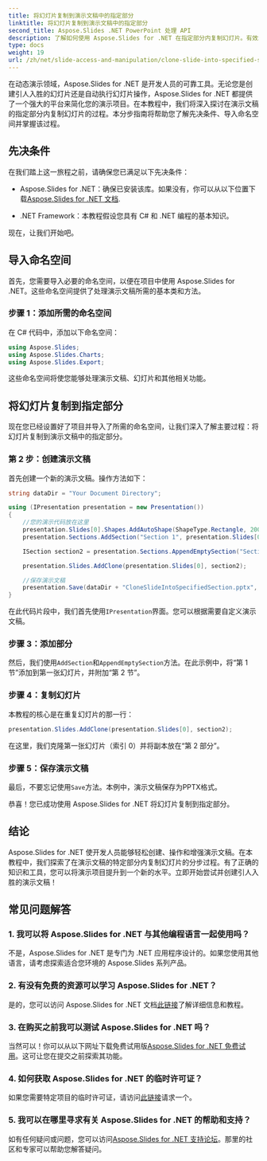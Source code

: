```yaml
---
title: 将幻灯片复制到演示文稿中的指定部分
linktitle: 将幻灯片复制到演示文稿中的指定部分
second_title: Aspose.Slides .NET PowerPoint 处理 API
description: 了解如何使用 Aspose.Slides for .NET 在指定部分内复制幻灯片。有效幻灯片操作的分步指南。
type: docs
weight: 19
url: /zh/net/slide-access-and-manipulation/clone-slide-into-specified-section/
---
```


在动态演示领域，Aspose.Slides for .NET 是开发人员的可靠工具。无论您是创建引人入胜的幻灯片还是自动执行幻灯片操作，Aspose.Slides for .NET 都提供了一个强大的平台来简化您的演示项目。在本教程中，我们将深入探讨在演示文稿的指定部分内复制幻灯片的过程。本分步指南将帮助您了解先决条件、导入命名空间并掌握该过程。

## 先决条件

在我们踏上这一旅程之前，请确保您已满足以下先决条件：

-  Aspose.Slides for .NET：确保已安装该库。如果没有，你可以从以下位置下载[Aspose.Slides for .NET 文档](https://reference.aspose.com/slides/net/).

- .NET Framework：本教程假设您具有 C# 和 .NET 编程的基本知识。

现在，让我们开始吧。

## 导入命名空间

首先，您需要导入必要的命名空间，以便在项目中使用 Aspose.Slides for .NET。这些命名空间提供了处理演示文稿所需的基本类和方法。

### 步骤 1：添加所需的命名空间

在 C# 代码中，添加以下命名空间：

```csharp
using Aspose.Slides;
using Aspose.Slides.Charts;
using Aspose.Slides.Export;
```

这些命名空间将使您能够处理演示文稿、幻灯片和其他相关功能。

## 将幻灯片复制到指定部分

现在您已经设置好了项目并导入了所需的命名空间，让我们深入了解主要过程：将幻灯片复制到演示文稿中的指定部分。

### 第 2 步：创建演示文稿

首先创建一个新的演示文稿。操作方法如下：

```csharp
string dataDir = "Your Document Directory";

using (IPresentation presentation = new Presentation())
{
    //您的演示代码放在这里
    presentation.Slides[0].Shapes.AddAutoShape(ShapeType.Rectangle, 200, 50, 300, 100);
    presentation.Sections.AddSection("Section 1", presentation.Slides[0]);

    ISection section2 = presentation.Sections.AppendEmptySection("Section 2");

    presentation.Slides.AddClone(presentation.Slides[0], section2);

    //保存演示文稿
    presentation.Save(dataDir + "CloneSlideIntoSpecifiedSection.pptx", SaveFormat.Pptx);
}
```

在此代码片段中，我们首先使用`IPresentation`界面。您可以根据需要自定义演示文稿。

### 步骤 3：添加部分

然后，我们使用`AddSection`和`AppendEmptySection`方法。在此示例中，将“第 1 节”添加到第一张幻灯片，并附加“第 2 节”。

### 步骤 4：复制幻灯片

本教程的核心是在重复幻灯片的那一行：

```csharp
presentation.Slides.AddClone(presentation.Slides[0], section2);
```

在这里，我们克隆第一张幻灯片（索引 0）并将副本放在“第 2 部分”。

### 步骤 5：保存演示文稿

最后，不要忘记使用`Save`方法。本例中，演示文稿保存为PPTX格式。

恭喜！您已成功使用 Aspose.Slides for .NET 将幻灯片复制到指定部分。

## 结论

Aspose.Slides for .NET 使开发人员能够轻松创建、操作和增强演示文稿。在本教程中，我们探索了在演示文稿的特定部分内复制幻灯片的分步过程。有了正确的知识和工具，您可以将演示项目提升到一个新的水平。立即开始尝试并创建引人入胜的演示文稿！

## 常见问题解答

### 1. 我可以将 Aspose.Slides for .NET 与其他编程语言一起使用吗？

不是，Aspose.Slides for .NET 是专门为 .NET 应用程序设计的。如果您使用其他语言，请考虑探索适合您环境的 Aspose.Slides 系列产品。

### 2. 有没有免费的资源可以学习 Aspose.Slides for .NET？

是的，您可以访问 Aspose.Slides for .NET 文档[此链接](https://reference.aspose.com/slides/net/)了解详细信息和教程。

### 3. 在购买之前我可以测试 Aspose.Slides for .NET 吗？

当然可以！你可以从以下网址下载免费试用版[Aspose.Slides for .NET 免费试用](https://releases.aspose.com/)。这可让您在提交之前探索其功能。

### 4. 如何获取 Aspose.Slides for .NET 的临时许可证？

如果您需要特定项目的临时许可证，请访问[此链接](https://purchase.aspose.com/temporary-license/)请求一个。

### 5. 我可以在哪里寻求有关 Aspose.Slides for .NET 的帮助和支持？

如有任何疑问或问题，您可以访问[Aspose.Slides for .NET 支持论坛](https://forum.aspose.com/)。那里的社区和专家可以帮助您解答疑问。